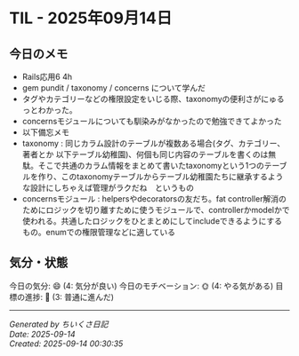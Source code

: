 # TIL - 2025年09月14日

## 今日のメモ
- Rails応用6 4h
- gem pundit / taxonomy / concerns について学んだ
- タグやカテゴリーなどの権限設定をいじる際、taxonomyの便利さがにゅるっとわかった。
- concernsモジュールについても馴染みがなかったので勉強できてよかった
- 以下備忘メモ
- taxonomy : 同じカラム設計のテーブルが複数ある場合(タグ、カテゴリー、著者とか 以下テーブル幼稚園)、何個も同じ内容のテーブルを書くのは無駄。そこで共通のカラム情報をまとめて書いたtaxonomyという1つのテーブルを作り、このtaxonomyテーブルからテーブル幼稚園たちに継承するような設計にしちゃえば管理がラクだね　というもの
- concernsモジュール : helpersやdecoratorsの友だち。fat controller解消のためにロジックを切り離すために使うモジュールで、controllerかmodelかで使われる。共通したロジックをひとまとめにしてincludeできるようにするもの。enumでの権限管理などに適している

## 気分・状態
今日の気分: 😄 (4: 気分が良い)
今日のモチベーション: 🌞 (4: やる気がある)
目標の進捗: 🌱 (3: 普通に進んだ)

---
*Generated by ちいくさ日記*  
*Date: 2025-09-14*  
*Created: 2025-09-14 00:30:35*
